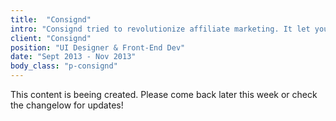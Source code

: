 ```yaml
---
title:  "Consignd"
intro: "Consignd tried to revolutionize affiliate marketing. It let you make a living from your own knowledge, by creating your own store with the products you like around the web."
client: "Consignd"
position: "UI Designer & Front-End Dev"
date: "Sept 2013 - Nov 2013"
body_class: "p-consignd"
---
```


This content is beeing created. Please come back later this week or check the changelow for updates!
